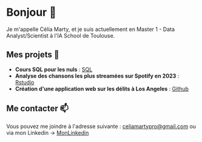 # Bonjour 👋

Je m'appelle Célia Marty, et je suis actuellement en Master 1 - Data Analyst/Scientist à l'IA School de Toulouse.

## Mes projets 💬
- **Cours SQL pour les nuls** :  [SQL](SQLPourlesNuls.pdf)
- **Analyse des chansons les plus streamées sur Spotify en 2023** : [Rstudio](https://github.com/CeliaMarty/CeliaMarty/blob/main/CeliaMARTY-Spotify.R)
- **Création d'une application web sur les délits à Los Angeles** : [Github](https//github.com/CeliaMarty/Projet-R-Shiny-)

## Me contacter 📫

Vous pouvez me joindre à l'adresse suivante : celiamartypro@gmail.com
ou via mon Linkedin -> [MonLinkedin](www.linkedin.com/in/célia-m-4b0448220)


